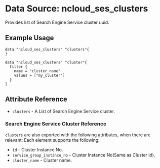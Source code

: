 # Data Source: ncloud_ses_clusters

Provides list of Search Engine Service cluster uuid.

## Example Usage
``` hcl
data "ncloud_ses_clusters" "clusters"{
}

data "ncloud_ses_clusters" "cluster"{
  filter {
    name = "cluster_name"
    values = ["my_cluster"]
  }
}
```

## Attribute Reference
* `clusters` - A List of Search Engine Service cluster.

### Search Engine Service Cluster Reference
`clusters` are also exported with the following attributes, when there are relevant: Each element supports the following:

  * `id` - Cluster Instance No.
  * `service_group_instance_no` - Cluster Instance No(Same as Cluster Id).
  * `cluster_name` - Cluster name.